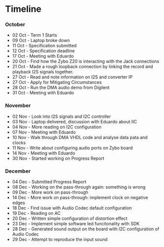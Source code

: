 # Timeline

### October
- 02 Oct - Term 1 Starts
- 09 Oct - Laptop broke down
- 11 Oct - Specification submitted
- 12 Oct - Specification deadline
- 17 Oct - Meeting with Eduardo
- 20 Oct - Find how the Zybo Z20 is interacting with the Jack connections
- 21 Oct - Made a rough loopback connection by linking the record and playback I2S signals together.
- 27 Oct - Read and note information on I2S and converter IP
- 27 Oct - Apply for Mitigating Circumstances
- 28 Oct - Run the DMA audio demo from Digilent
- 31 Oct - Meeting with Eduardo

### November
- 02 Nov - Look into I2S signals and I2C controller
- 03 Nov - Laptop delivered, discussion with Eduardo about IIC
- 04 Nov - More reading on I2C configuration
- 07 Nov - Meeting with Eduardo
- 10 Nov - Walk through DMA VHDL code and analyse data pata and clocks
- 11 Nov - Write about configuring audio ports on Zybo board
- 14 Nov - Meeting with Eduardo
- 30 Nov - Started working on Progress Report

### December
- 04 Dec - Submitted Progress Report
- 08 Dec - Working on the pass-through again: something is wrong
- 09 Dec - More work on pass-through
- 14 Dec - More work on pass-through: implement clock on negative edges
- 18 Dec - Find issue with Audio Codec default configuration
- 19 Dec - Reading on AC
- 20 Dec - Written simple configuration of distortion effect
- 23 Dec - Implement simple software led funcitonality with SDK
- 28 Dec - Generated sound output on the board with I2C configuration of Audio Codec
- 29 Dec - Attempt to reproduce the input sound
